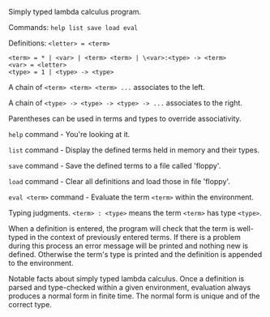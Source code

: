 Simply typed lambda calculus program.

Commands: `help list save load eval`

Definitions: `<letter> = <term>`

```
<term> = * | <var> | <term> <term> | \<var>:<type> -> <term>
<var> = <letter>
<type> = 1 | <type> -> <type>
```

A chain of `<term> <term> <term> ...` associates to the left.

A chain of `<type> -> <type> -> <type> -> ...` associates to the right.

Parentheses can be used in terms and types to override associativity.

`help` command - You're looking at it.

`list` command - Display the defined terms held in memory and their types.

`save` command - Save the defined terms to a file called 'floppy'.

`load` command - Clear all definitions and load those in file 'floppy'.

`eval <term>` command - Evaluate the term `<term>` within the environment.

Typing judgments. `<term> : <type>` means the term `<term>` has type `<type>`.

When a definition is entered, the program will check that the term is
well-typed in the context of previously entered terms. If there is a problem
during this process an error message will be printed and nothing new is
defined. Otherwise the term's type is printed and the definition is appended to
the environment.

Notable facts about simply typed lambda calculus. Once a definition is parsed and
type-checked within a given environment, evaluation always produces a normal
form in finite time. The normal form is unique and of the correct type.
